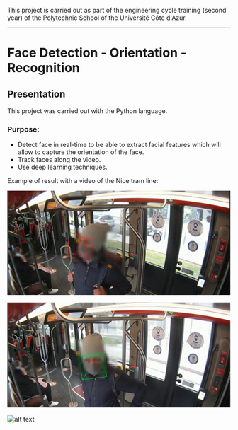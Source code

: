This project is carried out as part of the engineering cycle training (second year) of the Polytechnic School of the Université Côte d'Azur.
***
# Face Detection - Orientation - Recognition

## Presentation
This project was carried out with the Python language.

### Purpose:
* Detect face in real-time to be able to extract facial features which will allow to capture the orientation of the face.
* Track faces along the video.
* Use deep learning techniques.

Example of result with a video of the Nice tram line:

![alt text](https://github.com/JulienChoukroun/Face-Detection-Orientation-Recognition/blob/main/Images/videoTram6-1.png "Tram6-1")

![alt text](https://github.com/JulienChoukroun/Face-Detection-Orientation-Recognition/blob/main/Images/videoTram6-2.png "Tram6-2")

![alt text](https://github.com/JulienChoukroun/Face-Detection-Orientation-Recognition/blob/main/Images/videoTram12-1.png "Tram12-1")

